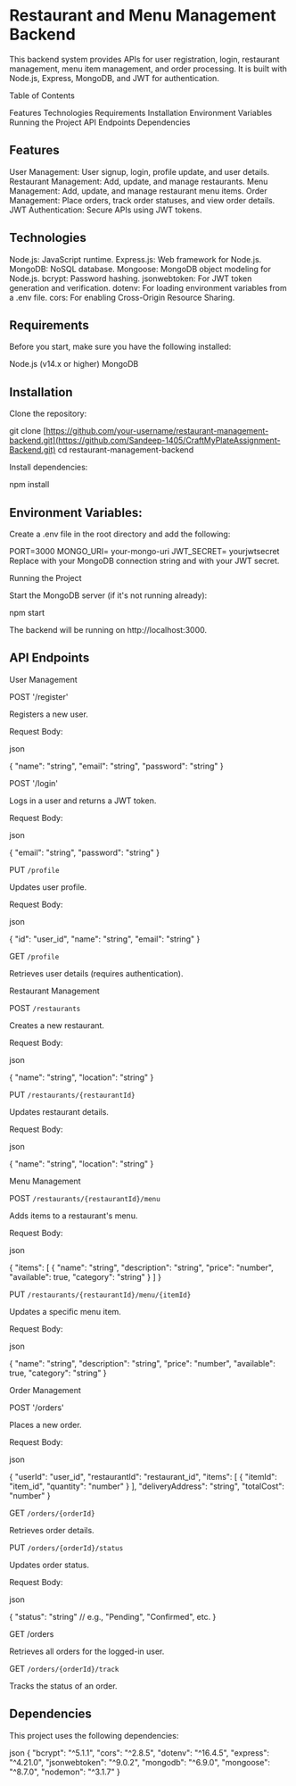 # Restaurant and Menu Management Backend

This backend system provides APIs for user registration, login, restaurant management, menu item management, and order processing. It is built with Node.js, Express, MongoDB, and JWT for authentication.

Table of Contents

Features
Technologies
Requirements
Installation
Environment Variables
Running the Project
API Endpoints
Dependencies

## Features

User Management: User signup, login, profile update, and user details.
Restaurant Management: Add, update, and manage restaurants.
Menu Management: Add, update, and manage restaurant menu items.
Order Management: Place orders, track order statuses, and view order details.
JWT Authentication: Secure APIs using JWT tokens.

## Technologies

Node.js: JavaScript runtime.
Express.js: Web framework for Node.js.
MongoDB: NoSQL database.
Mongoose: MongoDB object modeling for Node.js.
bcrypt: Password hashing.
jsonwebtoken: For JWT token generation and verification.
dotenv: For loading environment variables from a .env file.
cors: For enabling Cross-Origin Resource Sharing.

## Requirements

Before you start, make sure you have the following installed:

Node.js (v14.x or higher)
MongoDB

## Installation

Clone the repository:

git clone [https://github.com/your-username/restaurant-management-backend.git](https://github.com/Sandeep-1405/CraftMyPlateAssignment-Backend.git)
cd restaurant-management-backend

Install dependencies:

npm install

## Environment Variables:

Create a .env file in the root directory and add the following:

PORT=3000
MONGO_URI= your-mongo-uri
JWT_SECRET= yourjwtsecret
Replace <yourmongouri> with your MongoDB connection string and <your-jwt-secret> with your JWT secret.

Running the Project

Start the MongoDB server (if it's not running already):

npm start

The backend will be running on http://localhost:3000.

## API Endpoints

User Management

POST '/register'

Registers a new user.

Request Body:

json

{
    "name": "string",
    "email": "string",
    "password": "string"
}

POST '/login'

Logs in a user and returns a JWT token.

Request Body:

json

{
    "email": "string",
    "password": "string"
}

PUT `/profile`

Updates user profile.

Request Body:

json

{
    "id": "user_id",
    "name": "string",
    "email": "string"
}

GET `/profile`

Retrieves user details (requires authentication).

Restaurant Management

POST `/restaurants`

Creates a new restaurant.

Request Body:

json

{
    "name": "string",
    "location": "string"
}

PUT `/restaurants/{restaurantId}`

Updates restaurant details.

Request Body:

json

{
    "name": "string",
    "location": "string"
}

Menu Management

POST `/restaurants/{restaurantId}/menu`

Adds items to a restaurant's menu.

Request Body:

json

{
    "items": [
        {
            "name": "string",
            "description": "string",
            "price": "number",
            "available": true,
            "category": "string"
        }
    ]
}

PUT `/restaurants/{restaurantId}/menu/{itemId}`

Updates a specific menu item.

Request Body:

json

{
    "name": "string",
    "description": "string",
    "price": "number",
    "available": true,
    "category": "string"
}

Order Management

POST '/orders'

Places a new order.

Request Body:

json

{
    "userId": "user_id",
    "restaurantId": "restaurant_id",
    "items": [
        {
            "itemId": "item_id",
            "quantity": "number"
        }
    ],
    "deliveryAddress": "string",
    "totalCost": "number"
}

GET `/orders/{orderId}`

Retrieves order details.

PUT `/orders/{orderId}/status`

Updates order status.

Request Body:

json

{
    "status": "string"  // e.g., "Pending", "Confirmed", etc.
}

GET /orders

Retrieves all orders for the logged-in user.

GET `/orders/{orderId}/track`

Tracks the status of an order.

## Dependencies

This project uses the following dependencies:

json
{
  "bcrypt": "^5.1.1",
  "cors": "^2.8.5",
  "dotenv": "^16.4.5",
  "express": "^4.21.0",
  "jsonwebtoken": "^9.0.2",
  "mongodb": "^6.9.0",
  "mongoose": "^8.7.0",
  "nodemon": "^3.1.7"
}
